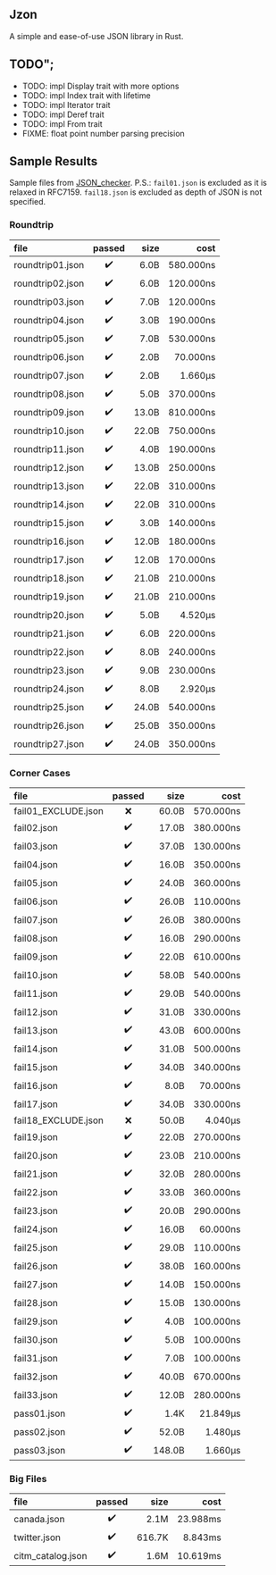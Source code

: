 ## Jzon
A simple and ease-of-use JSON library in Rust.

## TODO";
- TODO: impl Display trait with more options
- TODO: impl Index trait with lifetime
- TODO: impl Iterator trait
- TODO: impl Deref trait
- TODO: impl From trait
- FIXME: float point number parsing precision

## Sample Results
Sample files from [JSON\_checker](http://www.json.org/JSON\_checker/).
P.S.: `fail01.json` is excluded as it is relaxed in RFC7159. `fail18.json` is excluded as depth of JSON is not specified.

### Roundtrip
| file                |       passed       |   size |      cost |
| :------------------ | :----------------: | -----: | --------: |
| roundtrip01.json    | :heavy_check_mark: |   6.0B | 580.000ns |
| roundtrip02.json    | :heavy_check_mark: |   6.0B | 120.000ns |
| roundtrip03.json    | :heavy_check_mark: |   7.0B | 120.000ns |
| roundtrip04.json    | :heavy_check_mark: |   3.0B | 190.000ns |
| roundtrip05.json    | :heavy_check_mark: |   7.0B | 530.000ns |
| roundtrip06.json    | :heavy_check_mark: |   2.0B |  70.000ns |
| roundtrip07.json    | :heavy_check_mark: |   2.0B |   1.660µs |
| roundtrip08.json    | :heavy_check_mark: |   5.0B | 370.000ns |
| roundtrip09.json    | :heavy_check_mark: |  13.0B | 810.000ns |
| roundtrip10.json    | :heavy_check_mark: |  22.0B | 750.000ns |
| roundtrip11.json    | :heavy_check_mark: |   4.0B | 190.000ns |
| roundtrip12.json    | :heavy_check_mark: |  13.0B | 250.000ns |
| roundtrip13.json    | :heavy_check_mark: |  22.0B | 310.000ns |
| roundtrip14.json    | :heavy_check_mark: |  22.0B | 310.000ns |
| roundtrip15.json    | :heavy_check_mark: |   3.0B | 140.000ns |
| roundtrip16.json    | :heavy_check_mark: |  12.0B | 180.000ns |
| roundtrip17.json    | :heavy_check_mark: |  12.0B | 170.000ns |
| roundtrip18.json    | :heavy_check_mark: |  21.0B | 210.000ns |
| roundtrip19.json    | :heavy_check_mark: |  21.0B | 210.000ns |
| roundtrip20.json    | :heavy_check_mark: |   5.0B |   4.520µs |
| roundtrip21.json    | :heavy_check_mark: |   6.0B | 220.000ns |
| roundtrip22.json    | :heavy_check_mark: |   8.0B | 240.000ns |
| roundtrip23.json    | :heavy_check_mark: |   9.0B | 230.000ns |
| roundtrip24.json    | :heavy_check_mark: |   8.0B |   2.920µs |
| roundtrip25.json    | :heavy_check_mark: |  24.0B | 540.000ns |
| roundtrip26.json    | :heavy_check_mark: |  25.0B | 350.000ns |
| roundtrip27.json    | :heavy_check_mark: |  24.0B | 350.000ns |

### Corner Cases
| file                |       passed       |   size |      cost |
| :------------------ | :----------------: | -----: | --------: |
| fail01_EXCLUDE.json |        :x:         |  60.0B | 570.000ns |
| fail02.json         | :heavy_check_mark: |  17.0B | 380.000ns |
| fail03.json         | :heavy_check_mark: |  37.0B | 130.000ns |
| fail04.json         | :heavy_check_mark: |  16.0B | 350.000ns |
| fail05.json         | :heavy_check_mark: |  24.0B | 360.000ns |
| fail06.json         | :heavy_check_mark: |  26.0B | 110.000ns |
| fail07.json         | :heavy_check_mark: |  26.0B | 380.000ns |
| fail08.json         | :heavy_check_mark: |  16.0B | 290.000ns |
| fail09.json         | :heavy_check_mark: |  22.0B | 610.000ns |
| fail10.json         | :heavy_check_mark: |  58.0B | 540.000ns |
| fail11.json         | :heavy_check_mark: |  29.0B | 540.000ns |
| fail12.json         | :heavy_check_mark: |  31.0B | 330.000ns |
| fail13.json         | :heavy_check_mark: |  43.0B | 600.000ns |
| fail14.json         | :heavy_check_mark: |  31.0B | 500.000ns |
| fail15.json         | :heavy_check_mark: |  34.0B | 340.000ns |
| fail16.json         | :heavy_check_mark: |   8.0B |  70.000ns |
| fail17.json         | :heavy_check_mark: |  34.0B | 330.000ns |
| fail18_EXCLUDE.json |        :x:         |  50.0B |   4.040µs |
| fail19.json         | :heavy_check_mark: |  22.0B | 270.000ns |
| fail20.json         | :heavy_check_mark: |  23.0B | 210.000ns |
| fail21.json         | :heavy_check_mark: |  32.0B | 280.000ns |
| fail22.json         | :heavy_check_mark: |  33.0B | 360.000ns |
| fail23.json         | :heavy_check_mark: |  20.0B | 290.000ns |
| fail24.json         | :heavy_check_mark: |  16.0B |  60.000ns |
| fail25.json         | :heavy_check_mark: |  29.0B | 110.000ns |
| fail26.json         | :heavy_check_mark: |  38.0B | 160.000ns |
| fail27.json         | :heavy_check_mark: |  14.0B | 150.000ns |
| fail28.json         | :heavy_check_mark: |  15.0B | 130.000ns |
| fail29.json         | :heavy_check_mark: |   4.0B | 100.000ns |
| fail30.json         | :heavy_check_mark: |   5.0B | 100.000ns |
| fail31.json         | :heavy_check_mark: |   7.0B | 100.000ns |
| fail32.json         | :heavy_check_mark: |  40.0B | 670.000ns |
| fail33.json         | :heavy_check_mark: |  12.0B | 280.000ns |
| pass01.json         | :heavy_check_mark: |   1.4K |  21.849µs |
| pass02.json         | :heavy_check_mark: |  52.0B |   1.480µs |
| pass03.json         | :heavy_check_mark: | 148.0B |   1.660µs |

### Big Files
| file                |       passed       |   size |      cost |
| :------------------ | :----------------: | -----: | --------: |
| canada.json         | :heavy_check_mark: |   2.1M |  23.988ms |
| twitter.json        | :heavy_check_mark: | 616.7K |   8.843ms |
| citm_catalog.json   | :heavy_check_mark: |   1.6M |  10.619ms |
